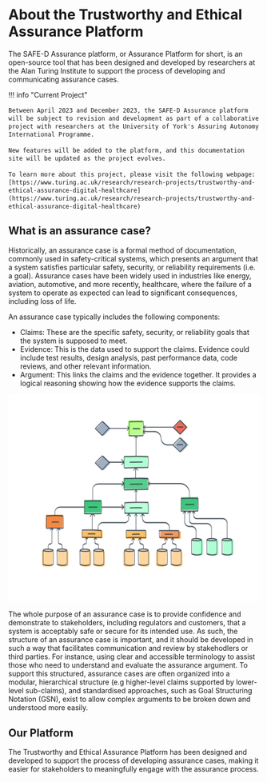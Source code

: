 # About the Trustworthy and Ethical Assurance Platform

The SAFE-D Assurance platform, or Assurance Platform for short, is an open-source tool that has been designed and developed by researchers at the Alan Turing Institute to support the process of developing and communicating assurance cases.

!!! info "Current Project"

    Between April 2023 and December 2023, the SAFE-D Assurance platform will be subject to revision and development as part of a collaborative project with researchers at the University of York's Assuring Autonomy International Programme.

    New features will be added to the platform, and this documentation site will be updated as the project evolves.

    To learn more about this project, please visit the following webpage: [https://www.turing.ac.uk/research/research-projects/trustworthy-and-ethical-assurance-digital-healthcare](https://www.turing.ac.uk/research/research-projects/trustworthy-and-ethical-assurance-digital-healthcare)

## What is an assurance case?

Historically, an assurance case is a formal method of documentation, commonly used in safety-critical systems, which presents an argument that a system satisfies particular safety, security, or reliability requirements (i.e. a goal).
Assurance cases have been widely used in industries like energy, aviation, automotive, and more recently, healthcare, where the failure of a system to operate as expected can lead to significant consequences, including loss of life.

An assurance case typically includes the following components:

- Claims: These are the specific safety, security, or reliability goals that the system is supposed to meet.
- Evidence: This is the data used to support the claims. Evidence could include test results, design analysis, past performance data, code reviews, and other relevant information.
- Argument: This links the claims and the evidence together. It provides a logical reasoning showing how the evidence supports the claims.

![A stylised illustration of an assurance case.](assets/images/assurance-case-large.png)

The whole purpose of an assurance case is to provide confidence and demonstrate to stakeholders, including regulators and customers, that a system is acceptably safe or secure for its intended use.
As such, the structure of an assurance case is important, and it should be developed in such a way that facilitates communication and review by stakehodlers or third parties. For instance, using clear and accessible terminology to assist those who need to understand and evaluate the assurance argument.
To support this structured, assurance cases are often organized into a modular, hierarchical structure (e.g higher-level claims supported by lower-level sub-claims), and standardised approaches, such as Goal Structuring Notation (GSN), exist to allow complex arguments to be broken down and understood more easily.

## Our Platform

The Trustworthy and Ethical Assurance Platform has been designed and developed to support the process of developing assurance cases, making it easier for stakeholders to meaningfully engage with the assurance process.
